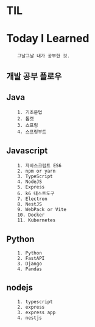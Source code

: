 # TIL

#   Today I Learned
```
    그날그날 내가 공부한 것.
```

## 개발 공부 플로우

## Java

```
    1. 기초문법
    2. 톰캣
    3. 스프링
    4. 스프링부트
```

## Javascript

```
    1. 자바스크립트 ES6
    2. npm or yarn
    3. TypeScript
    4. NodeJS
    5. Express
    6. k6 테스트도구
    7. Electron
    8. NestJS
    9. WebPack or Vite
    10. Docker
    11. Kubernetes
```

## Python
```
    1. Python
    2. FastAPI
    3. Django
    4. Pandas
```

## nodejs
```
    1. typescript
    2. express
    3. express app
    4. nestjs
```